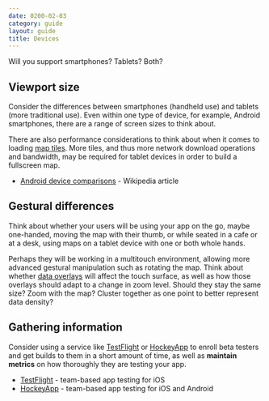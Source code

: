 ```yaml
---
date: 0200-02-03
category: guide
layout: guide
title: Devices
---
```

Will you support smartphones? Tablets? Both? 

## Viewport size

Consider the differences between smartphones (handheld use) and tablets (more traditional use). Even within one type of device, for example, Android smartphones, there are a range of screen sizes to think about. 

There are also performance considerations to think about when it comes to loading [map tiles]({{site.baseurl}}/mobile/docs/tiles). More tiles, and thus more network download operations and bandwidth, may be required for tablet devices in order to build a fullscreen map. 

 * [Android device comparisons](http://en.wikipedia.org/wiki/List_of_Android_devices) - Wikipedia article

## Gestural differences

Think about whether your users will be using your app on the go, maybe one-handed, moving the map with their thumb, or while seated in a cafe or at a desk, using maps on a tablet device with one or both whole hands. 

Perhaps they will be working in a multitouch environment, allowing more advanced gestural manipulation such as rotating the map. Think about whether [data overlays]({{site.baseurl}}/mobile/docs/data) will affect the touch surface, as well as how those overlays should adapt to a change in zoom level. Should they stay the same size? Zoom with the map? Cluster together as one point to better represent data density? 

## Gathering information

Consider using a service like [TestFlight](http://testflightapp.com/) or [HockeyApp](http://www.hockeyapp.net/) to enroll beta testers and get builds to them in a short amount of time, as well as **maintain metrics** on how thoroughly they are testing your app. 

 * [TestFlight](http://testflightapp.com/) - team-based app testing for iOS
 * [HockeyApp](http://www.hockeyapp.net/) - team-based app testing for iOS and Android
